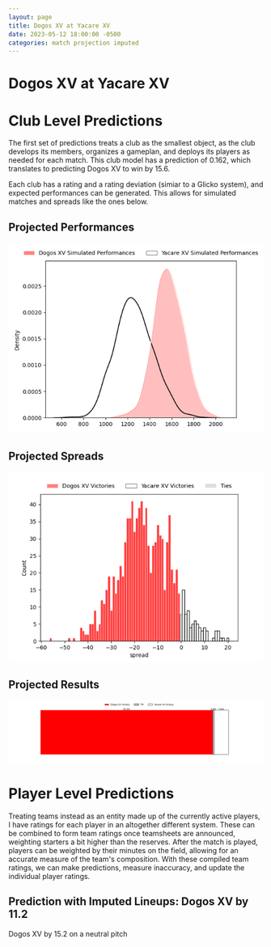 ```yaml
---  
layout: page  
title: Dogos XV at Yacare XV  
date: 2023-05-12 18:00:00 -0500  
categories: match projection imputed  
---
```

# Dogos XV at Yacare XV

# Club Level Predictions


The first set of predictions treats a club as the smallest object, as the club develops its members, organizes a gameplan, and deploys its players as needed for each match. This club model has a prediction of 0.162, which translates to predicting Dogos XV to win by 15.6.

Each club has a rating and a rating deviation (simiar to a Glicko system), and expected performances can be generated. This allows for simulated matches and spreads like the ones below.
## Projected Performances


![Projected Performances](plots/performances_2023-05-12-YacareXV-DogosXV.png)
## Projected Spreads


![Projected Spreads](plots/spreads_2023-05-12-YacareXV-DogosXV.png)
## Projected Results


![Projected Results](plots/resultbar_2023-05-12-YacareXV-DogosXV.png)
# Player Level Predictions


Treating teams instead as an entity made up of the currently active players, I have ratings for each player in an altogether different system. These can be combined to form team ratings once teamsheets are announced, weighting starters a bit higher than the reserves. After the match is played, players can be weighted by their minutes on the field, allowing for an accurate measure of the team's composition. With these compiled team ratings, we can make predictions, measure inaccuracy, and update the individual player ratings.
## Prediction with Imputed Lineups: Dogos XV by 11.2


Dogos XV by 15.2 on a neutral pitch


